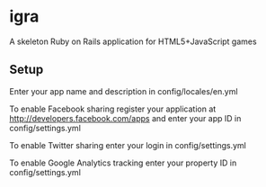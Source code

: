 igra
====

A skeleton Ruby on Rails application for HTML5+JavaScript games

Setup
-----

Enter your app name and description in config/locales/en.yml

To enable Facebook sharing register your application at http://developers.facebook.com/apps and enter your app ID in config/settings.yml

To enable Twitter sharing enter your login in config/settings.yml

To enable Google Analytics tracking enter your property ID in config/settings.yml